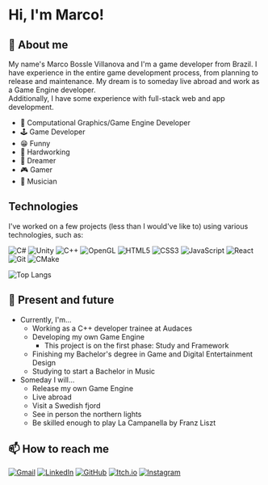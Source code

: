 # Hi, I'm Marco!

## 💬 About me
My name's Marco Bossle Villanova and I'm a game developer from Brazil. I have experience in the entire game development process, from planning to release and maintenance. My dream is to someday live abroad and work as a Game Engine developer.<br/>
Additionally, I have some experience with full-stack web and app development.
- 🧊 Computational Graphics/Game Engine Developer
- 🕹️ Game Developer
- 😁 Funny
- 💪 Hardworking
- 💫 Dreamer
- 🎮 Gamer
- 🎵 Musician

## Technologies
I've worked on a few projects (less than I would've like to) using various technologies, such as:

![C#](https://img.shields.io/badge/c%23-%23239120.svg?style=for-the-badge&logo=csharp&logoColor=white)
![Unity](https://img.shields.io/badge/unity-%23000000.svg?style=for-the-badge&logo=unity&logoColor=white)
![C++](https://img.shields.io/badge/c++-%2300599C.svg?style=for-the-badge&logo=c%2B%2B&logoColor=white)
![OpenGL](https://img.shields.io/badge/OpenGL-%23FFFFFF.svg?style=for-the-badge&logo=opengl)
![HTML5](https://img.shields.io/badge/html5-%23E34F26.svg?style=for-the-badge&logo=html5&logoColor=white)
![CSS3](https://img.shields.io/badge/css3-%231572B6.svg?style=for-the-badge&logo=css3&logoColor=white)
![JavaScript](https://img.shields.io/badge/javascript-%23323330.svg?style=for-the-badge&logo=javascript&logoColor=%23F7DF1E)
![React](https://img.shields.io/badge/react-%2320232a.svg?style=for-the-badge&logo=react&logoColor=%2361DAFB)
![Git](https://img.shields.io/badge/git-%23F05033.svg?style=for-the-badge&logo=git&logoColor=white)
![CMake](https://img.shields.io/badge/CMake-064F8C?style=for-the-badge&logo=cmake&logoColor=white)

![Top Langs](https://github-readme-stats.vercel.app/api/top-langs/?username=apecuca&layout=compact)

## 🌱 Present and future
- Currently, I'm...
  - Working as a C++ developer trainee at Audaces
  - Developing my own Game Engine
  	- This project is on the first phase: Study and Framework
  - Finishing my Bachelor's degree in Game and Digital Entertainment Design
  - Studying to start a Bachelor in Music
- Someday I will...
  - Release my own Game Engine
  - Live abroad
  - Visit a Swedish fjord
  - See in person the northern lights
  - Be skilled enough to play La Campanella by Franz Liszt

## 📫 How to reach me
[![Gmail](https://img.shields.io/badge/marco.bossle.villanova%40gmail.com-D14836?style=flat&logo=gmail&logoColor=white)](mailto:marco.bossle.villanova@gmail.com)
[![LinkedIn](https://img.shields.io/badge/marcobosslevillanova-blue?style=flat&logo=LinkedIn&logoColor=white)](https://www.linkedin.com/in/marcobosslevillanova/)
[![GitHub](https://img.shields.io/badge/apecuca-%23121011?style=flat&logo=GitHub&logoColor=white&color=%23121011)](https://github.com/apecuca)
[![Itch.io](https://img.shields.io/badge/apecuca-%23ff0b34?style=flat&logo=itch.io&logoColor=white)](https://apecuca.itch.io/)
[![Instagram](https://img.shields.io/badge/pac_marco-%23e4405f?style=flat&logo=instagram&logoColor=white)](https://www.instagram.com/pac_marco/)
